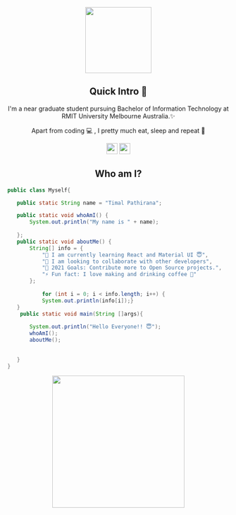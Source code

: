 <p align="center"> 
<img src="https://media.giphy.com/media/g0jg6lMcNORSlOv9Zb/giphy.gif" width="150px">
</p>
<h2 align="center"> Quick Intro 👋</h2>
<p align="center">I'm a near graduate student pursuing Bachelor of Information Technology at RMIT University Melbourne Australia.✨ 
</p>

<p align="center"> Apart from coding 💻 , I pretty much eat, sleep and repeat 🤣 </p>

<p align="center"><a href="https://www.linkedin.com/in/timalpathirana/"><img src="https://img.shields.io/badge/linkedin-%230077B5.svg?&style=for-the-badge&logo=linkedin&logoColor=white" height=25></a> <a href="https://www.instagram.com/teexjdm/"><img src="https://img.shields.io/badge/instagram-%23E4405F.svg?&style=for-the-badge&logo=instagram&logoColor=white" height=25></a> 
</p>


<h2 align="center"> Who am I? </h2>

 ```java
 public class Myself{

    public static String name = "Timal Pathirana";

    public static void whoAmI() {
        System.out.println("My name is " + name);
    
    };
    public static void aboutMe() {
        String[] info = {
            "🌱 I am currently learning React and Material UI 😇",
            "👯 I am looking to collaborate with other developers",
            "🥅 2021 Goals: Contribute more to Open Source projects.",
            "⚡ Fun fact: I love making and drinking coffee 🤣"
        };
            
            for (int i = 0; i < info.length; i++) {
            System.out.println(info[i]);}
    }
     public static void main(String []args){
         
        System.out.println("Hello Everyone!! 😇");
        whoAmI();
        aboutMe();
        
        
    }
}
 ``` 
<p align="center">
 <img src="https://media.giphy.com/media/3ohhwstto53M5eXMOY/giphy.gif" width="300px">
 </p>

 
 
 
